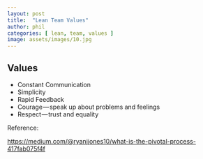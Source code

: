 ```yaml
---
layout: post
title:  "Lean Team Values"
author: phil
categories: [ lean, team, values ]
image: assets/images/10.jpg
---
```

## Values
 *  Constant Communication
 * Simplicity
 * Rapid Feedback
 * Courage — speak up about problems and feelings
 * Respect — trust and equality

Reference:

https://medium.com/@ryanjjones10/what-is-the-pivotal-process-417fab075f4f
